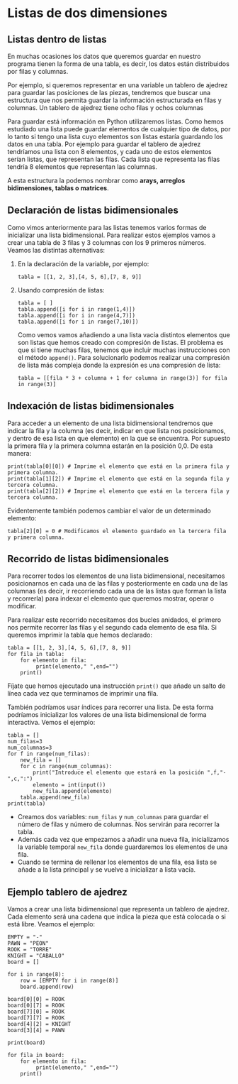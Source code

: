 # Listas de dos dimensiones

## Listas dentro de listas

En muchas ocasiones los datos que queremos guardar en nuestro programa tienen la forma de una tabla, es decir, los datos están distribuidos por filas y columnas.

Por ejemplo, si queremos representar en una variable un tablero de ajedrez para guardar las posiciones de las piezas, tendremos que buscar una estructura que nos permita guardar la información estructurada en filas y columnas. Un tablero de ajedrez tiene ocho filas y ochos columnas

Para guardar está información en Python utilizaremos listas. Como hemos estudiado una lista puede guardar elementos de cualquier tipo de datos, por lo tanto si tengo una lista cuyo elementos son listas estaría guardando los datos en una tabla. Por ejemplo para guardar el tablero de ajedrez tendríamos una lista con 8 elementos, y cada uno de estos elementos serían listas, que representan las filas. Cada lista que representa las filas tendría 8 elementos que representan las columnas.

A esta estructura la podemos nombrar como **arays, arreglos bidimensiones, tablas o matrices**.

## Declaración de listas bidimensionales

Como vimos anteriormente para las listas tenemos varios formas de inicializar una lista bidimensional. Para realizar estos ejemplos vamos a crear una tabla de 3 filas y 3 columnas con los 9 primeros números. Veamos las distintas alternativas:

1. En la declaración de la variable, por ejemplo:

    ```
    tabla = [[1, 2, 3],[4, 5, 6],[7, 8, 9]]
    ```

2. Usando compresión de listas:

    ```
    tabla = [ ]
    tabla.append([i for i in range(1,4)])
    tabla.append([i for i in range(4,7)])
    tabla.append([i for i in range(7,10)])
    ```

    Como vemos vamos añadiendo a una lista vacía distintos elementos que son listas que hemos creado con compresión de listas. El problema es que si tiene muchas filas, tenemos que incluir muchas instrucciones con el método `append()`. Para solucionarlo podemos realizar una compresión de lista más compleja donde la expresión es una compresión de lista:

    ```
    tabla = [[fila * 3 + columna + 1 for columna in range(3)] for fila in range(3)]
    ```
## Indexación de listas bidimensionales

Para acceder a un elemento de una lista bidimensional tendremos que indicar la fila y la columna (es decir, indicar en que lista nos posicionamos, y dentro de esa lista en que elemento) en la que se encuentra. Por supuesto la primera fila y la primera columna estarán en la posición 0,0. De esta manera:

```
print(tabla[0][0]) # Imprime el elemento que está en la primera fila y primera columna.
print(tabla[1][2]) # Imprime el elemento que está en la segunda fila y tercera columna.
print(tabla[2][2]) # Imprime el elemento que está en la tercera fila y tercera columna.
```

Evidentemente también podemos cambiar el valor de un determinado elemento:

```
tabla[2][0] = 0 # Modificamos el elemento guardado en la tercera fila y primera columna.
```

## Recorrido de listas bidimensionales

Para recorrer todos los elementos de una lista bidimensional, necesitamos posicionarnos en cada una de las filas y posteriormente en cada una de las columnas (es decir, ir recorriendo cada una de las listas que forman la lista y recorrerla) para indexar el elemento que queremos mostrar, operar o modificar. 

Para realizar este recorrido necesitamos dos bucles anidados, el primero nos permite recorrer las filas y el segundo cada elemento de esa fila. Si queremos imprimir la tabla que hemos declarado:

```
tabla = [[1, 2, 3],[4, 5, 6],[7, 8, 9]]
for fila in tabla:
    for elemento in fila:
         print(elemento," ",end="")
    print()
```
Fíjate que hemos ejecutado una instrucción `print()` que añade un salto de línea cada vez que terminamos de imprimir una fila.

También podríamos usar índices para recorrer una lista. De esta forma podríamos inicializar los valores de una lista bidimensional de forma interactiva. Vemos el ejemplo:

```
tabla = []
num_filas=3
num_columnas=3
for f in range(num_filas):
    new_fila = []
    for c in range(num_columnas):
        print("Introduce el elemento que estará en la posición ",f,"-",c,":")
        elemento = int(input())
        new_fila.append(elemento)
    tabla.append(new_fila)
print(tabla)
```

* Creamos dos variables: `num_filas` y `num_columnas` para guardar el número de filas y número de columnas. Nos servirán para recorrer la tabla.
* Además cada vez que empezamos a añadir una nueva fila, inicializamos la variable temporal `new_fila` donde guardaremos los elementos de una fila.
* Cuando se termina de rellenar los elementos de una fila, esa lista se añade a la lista principal y se vuelve a inicializar a lista vacía.

## Ejemplo tablero de ajedrez

Vamos a crear una lista bidimensional que representa un tablero de ajedrez. Cada elemento será una cadena que indica la pieza que está colocada o si está libre. Veamos el ejemplo:

```
EMPTY = "-"
PAWN = "PEON"
ROOK = "TORRE"
KNIGHT = "CABALLO"
board = []

for i in range(8):
    row = [EMPTY for i in range(8)]
    board.append(row)

board[0][0] = ROOK
board[0][7] = ROOK
board[7][0] = ROOK
board[7][7] = ROOK
board[4][2] = KNIGHT
board[3][4] = PAWN

print(board)

for fila in board:
    for elemento in fila:
         print(elemento," ",end="")
    print()
```

